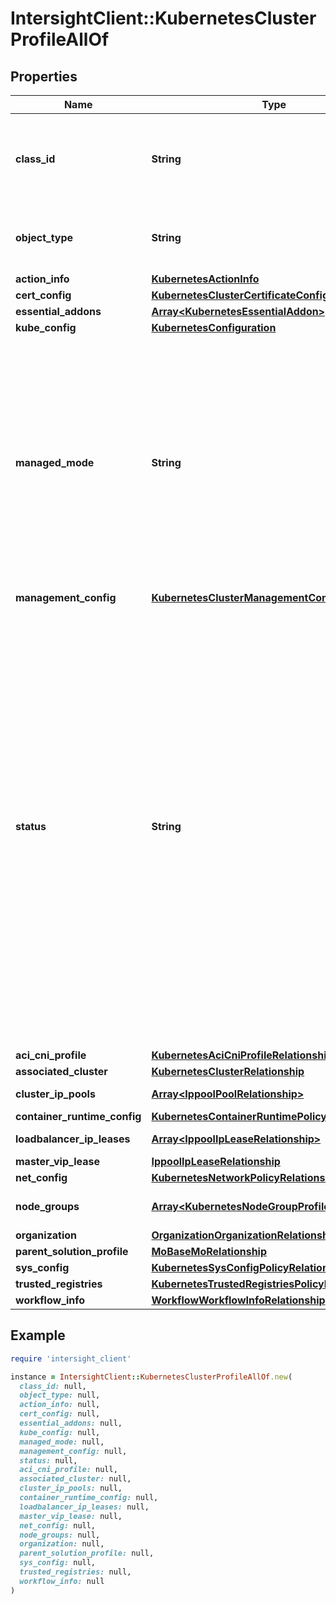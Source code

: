 # IntersightClient::KubernetesClusterProfileAllOf

## Properties

| Name | Type | Description | Notes |
| ---- | ---- | ----------- | ----- |
| **class_id** | **String** | The fully-qualified name of the instantiated, concrete type. This property is used as a discriminator to identify the type of the payload when marshaling and unmarshaling data. | [default to &#39;kubernetes.ClusterProfile&#39;] |
| **object_type** | **String** | The fully-qualified name of the instantiated, concrete type. The value should be the same as the &#39;ClassId&#39; property. | [default to &#39;kubernetes.ClusterProfile&#39;] |
| **action_info** | [**KubernetesActionInfo**](KubernetesActionInfo.md) |  | [optional] |
| **cert_config** | [**KubernetesClusterCertificateConfiguration**](KubernetesClusterCertificateConfiguration.md) |  | [optional] |
| **essential_addons** | [**Array&lt;KubernetesEssentialAddon&gt;**](KubernetesEssentialAddon.md) |  | [optional] |
| **kube_config** | [**KubernetesConfiguration**](KubernetesConfiguration.md) |  | [optional] |
| **managed_mode** | **String** | Management mode for the cluster. In some cases Intersight kubernetes service is not required to provision and manage the management entities and endpoints (for e.g. EKS). In most other cases it will be required to provision and manage these entities and endpoints. * &#x60;Provided&#x60; - Cluster management entities and endpoints are provided by the infrastructure platform. * &#x60;Managed&#x60; - Cluster management entities and endpoints are provisioned and managed by Intersight kubernetes service. | [optional][default to &#39;Provided&#39;] |
| **management_config** | [**KubernetesClusterManagementConfig**](KubernetesClusterManagementConfig.md) |  | [optional] |
| **status** | **String** | Status of the Kubernetes cluster and its nodes. * &#x60;Undeployed&#x60; - The cluster is undeployed. * &#x60;Configuring&#x60; - The cluster is being configured. * &#x60;Deploying&#x60; - The cluster is being deployed. * &#x60;Undeploying&#x60; - The cluster is being undeployed. * &#x60;DeployFailedTerminal&#x60; - The cluster deployment failed terminally and can not be recovered. * &#x60;DeployFailed&#x60; - The cluster deployment failed. * &#x60;Upgrading&#x60; - The cluster is being upgraded. * &#x60;Deleting&#x60; - The cluster is being deleted. * &#x60;DeleteFailed&#x60; - The cluster delete failed. * &#x60;Ready&#x60; - The cluster is ready for use. * &#x60;Active&#x60; - The cluster is being active. * &#x60;Shutdown&#x60; - All the nodes in the cluster are powered off. * &#x60;Terminated&#x60; - The cluster is terminated. * &#x60;Deployed&#x60; - The cluster is deployed. The cluster may not yet be ready for use. * &#x60;UndeployFailed&#x60; - The cluster undeploy action failed. * &#x60;NotReady&#x60; - The cluster is created and some nodes are not ready. | [optional][default to &#39;Undeployed&#39;] |
| **aci_cni_profile** | [**KubernetesAciCniProfileRelationship**](KubernetesAciCniProfileRelationship.md) |  | [optional] |
| **associated_cluster** | [**KubernetesClusterRelationship**](KubernetesClusterRelationship.md) |  | [optional] |
| **cluster_ip_pools** | [**Array&lt;IppoolPoolRelationship&gt;**](IppoolPoolRelationship.md) | An array of relationships to ippoolPool resources. | [optional] |
| **container_runtime_config** | [**KubernetesContainerRuntimePolicyRelationship**](KubernetesContainerRuntimePolicyRelationship.md) |  | [optional] |
| **loadbalancer_ip_leases** | [**Array&lt;IppoolIpLeaseRelationship&gt;**](IppoolIpLeaseRelationship.md) | An array of relationships to ippoolIpLease resources. | [optional] |
| **master_vip_lease** | [**IppoolIpLeaseRelationship**](IppoolIpLeaseRelationship.md) |  | [optional] |
| **net_config** | [**KubernetesNetworkPolicyRelationship**](KubernetesNetworkPolicyRelationship.md) |  | [optional] |
| **node_groups** | [**Array&lt;KubernetesNodeGroupProfileRelationship&gt;**](KubernetesNodeGroupProfileRelationship.md) | An array of relationships to kubernetesNodeGroupProfile resources. | [optional] |
| **organization** | [**OrganizationOrganizationRelationship**](OrganizationOrganizationRelationship.md) |  | [optional] |
| **parent_solution_profile** | [**MoBaseMoRelationship**](MoBaseMoRelationship.md) |  | [optional] |
| **sys_config** | [**KubernetesSysConfigPolicyRelationship**](KubernetesSysConfigPolicyRelationship.md) |  | [optional] |
| **trusted_registries** | [**KubernetesTrustedRegistriesPolicyRelationship**](KubernetesTrustedRegistriesPolicyRelationship.md) |  | [optional] |
| **workflow_info** | [**WorkflowWorkflowInfoRelationship**](WorkflowWorkflowInfoRelationship.md) |  | [optional] |

## Example

```ruby
require 'intersight_client'

instance = IntersightClient::KubernetesClusterProfileAllOf.new(
  class_id: null,
  object_type: null,
  action_info: null,
  cert_config: null,
  essential_addons: null,
  kube_config: null,
  managed_mode: null,
  management_config: null,
  status: null,
  aci_cni_profile: null,
  associated_cluster: null,
  cluster_ip_pools: null,
  container_runtime_config: null,
  loadbalancer_ip_leases: null,
  master_vip_lease: null,
  net_config: null,
  node_groups: null,
  organization: null,
  parent_solution_profile: null,
  sys_config: null,
  trusted_registries: null,
  workflow_info: null
)
```

